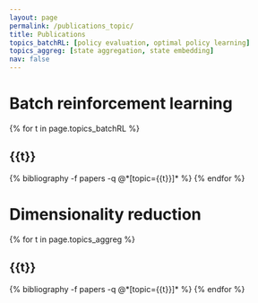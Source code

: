 ```yaml
---
layout: page
permalink: /publications_topic/
title: Publications
topics_batchRL: [policy evaluation, optimal policy learning]
topics_aggreg: [state aggregation, state embedding]
nav: false
---
```


<div class="publications">

<h1>Batch reinforcement learning</h1>

{% for t in page.topics_batchRL %}
  <h2 class="topic">{{t}}</h2>
  {% bibliography -f papers -q @*[topic={{t}}]* %}
{% endfor %}


<h1>Dimensionality reduction</h1>

{% for t in page.topics_aggreg %}
  <h2 class="topic">{{t}}</h2>
  {% bibliography -f papers -q @*[topic={{t}}]* %}
{% endfor %}

</div>
